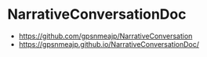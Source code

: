 # NarrativeConversationDoc
- https://github.com/gpsnmeajp/NarrativeConversation
- https://gpsnmeajp.github.io/NarrativeConversationDoc/